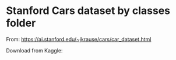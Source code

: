 # Stanford Cars dataset by classes folder
From: https://ai.stanford.edu/~jkrause/cars/car_dataset.html


Download from Kaggle:



